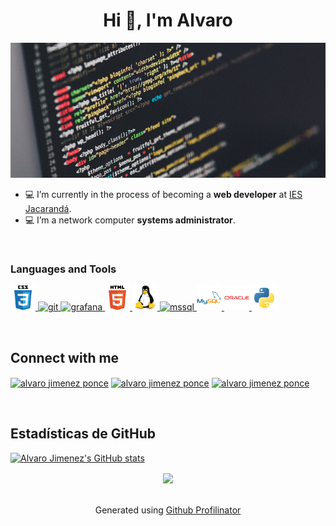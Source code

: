<h1 align="center">Hi 👋, I'm Alvaro</h1>
<link rel="stylesheet" href="background.css">
<img src="imagen.jpg">

- 💻 I’m currently in the process of becoming a **web developer** at [IES Jacarandá][enlace_instituto].
- 💻 I’m a network computer **systems administrator**.

[enlace_instituto]: https://www.iesjacaranda.es/web/



<br>

### Languages and Tools
<div>
<p align="left"> <a href="https://www.w3schools.com/css/" target="_blank" rel="noreferrer"> <img src="https://raw.githubusercontent.com/devicons/devicon/master/icons/css3/css3-original-wordmark.svg" alt="css3" width="40" height="40"/> </a> <a href="https://git-scm.com/" target="_blank" rel="noreferrer"> <img src="https://www.vectorlogo.zone/logos/git-scm/git-scm-icon.svg" alt="git" width="40" height="40"/> </a> <a href="https://grafana.com" target="_blank" rel="noreferrer"> <img src="https://www.vectorlogo.zone/logos/grafana/grafana-icon.svg" alt="grafana" width="40" height="40"/> </a> <a href="https://www.w3.org/html/" target="_blank" rel="noreferrer"> <img src="https://raw.githubusercontent.com/devicons/devicon/master/icons/html5/html5-original-wordmark.svg" alt="html5" width="40" height="40"/> </a> <a href="https://www.linux.org/" target="_blank" rel="noreferrer"> <img src="https://raw.githubusercontent.com/devicons/devicon/master/icons/linux/linux-original.svg" alt="linux" width="40" height="40"/> </a> <a href="https://www.microsoft.com/en-us/sql-server" target="_blank" rel="noreferrer"> <img src="https://www.svgrepo.com/show/303229/microsoft-sql-server-logo.svg" alt="mssql" width="40" height="40"/> </a> <a href="https://www.mysql.com/" target="_blank" rel="noreferrer"> <img src="https://raw.githubusercontent.com/devicons/devicon/master/icons/mysql/mysql-original-wordmark.svg" alt="mysql" width="40" height="40"/> </a> <a href="https://www.oracle.com/" target="_blank" rel="noreferrer"> <img src="https://raw.githubusercontent.com/devicons/devicon/master/icons/oracle/oracle-original.svg" alt="oracle" width="40" height="40"/> </a> <a href="https://www.python.org" target="_blank" rel="noreferrer"> <img src="https://raw.githubusercontent.com/devicons/devicon/master/icons/python/python-original.svg" alt="python" width="40" height="40"/> </a> </p>
</div>
<br>

## Connect with me
<div>
<p align="left">
<a href="https://www.linkedin.com/in/alvaro-jimenez-ponce" target="blank"><img align="center" src="https://raw.githubusercontent.com/rahuldkjain/github-profile-readme-generator/master/src/images/icons/Social/linked-in-alt.svg" alt="alvaro jimenez ponce" height="30" width="40" /></a>
<a href="https://www.infojobs.net/candidate/cv/view/index.xhtml?dgv=7437364229181049370" target="blank"><img align="center" src="https://sobrevivirrhhe.files.wordpress.com/2020/03/icono-infojobs.png" alt="alvaro jimenez ponce" height="40" width="40" /></a>
<a href="https://www.instagram.com/alvaroo_jimeenez/" target="blank"><img align="center" src="https://cdn-icons-png.flaticon.com/512/174/174855.png" alt="alvaro jimenez ponce" height="40" width="40" /></a>


</p>
</div>


<br>



## Estadísticas de GitHub
[![Alvaro Jimenez's GitHub stats](https://github-readme-stats.vercel.app/api?username=alvarojimeenez)](https://github.com/alvarojimeenez/github-readme-stats)



<div align="center">
<img src="https://komarev.com/ghpvc/?username=alvarojimeenezj&&style=flat-square" align="center" />
</div>

<br>
<br>

<div align="center">Generated using <a href="https://profilinator.rishav.dev/" target="_blank">Github Profilinator</a></div>
